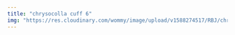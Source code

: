 ```yaml
---
title: "chrysocolla cuff 6"
img: "https://res.cloudinary.com/wommy/image/upload/v1588274517/RBJ/chrysocolla/37_lj3fvd.jpg"
---
```

